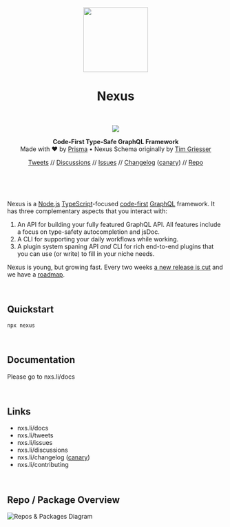 <p align="center">
  <br/>
  <a href="https://nexusjs.org"><img src="https://dsc.cloud/661643/nexus-logo-circle.png" height="150px"></a>
  <h1 align="center">Nexus</h1>
</p>
<br />
<p align="center">
  <img src="https://github.com/graphql-nexus/nexus/workflows/trunk/badge.svg" />
</p>
<p align="center">
  <span><strong>Code-First Type-Safe GraphQL Framework</strong></span>
  <br/>
  <span>Made with ♥️ by <a href="https://www.prisma.io/">Prisma</a> • Nexus Schema originally by <a href="https://github.com/tgriesser">Tim Griesser</a></span>
</p>
<div align="center">

[Tweets](https://nxs.li/tweets) // [Discussions](https://nxs.li/discussions) // [Issues](https://nxs.li/issues) // [Changelog](https://nxs.li/changelog) ([canary](https://nxs.li/changelog/canary)) // [Repo](https://nxs.li/repo)

</div>

<br/>
<br/>
<br/>

Nexus is a [Node.js](https://nodejs.org) [TypeScript](https://www.typescriptlang.org/)-focused [code-first](https://www.prisma.io/blog/series/what-is-nexus-wsobadcm7oju) [GraphQL](https://graphql.org/) framework. It has three complementary aspects that you interact with:

1. An API for building your fully featured GraphQL API. All features include a focus on type-safety autocompletion and jsDoc.
2. A CLI for supporting your daily workflows while working.
3. A plugin system spaning API _and_ CLI for rich end-to-end plugins that you can use (or write) to fill in your niche needs.

Nexus is young, but growing fast. Every two weeks [a new release is cut](https://nxs.li/changelog) and we have a [roadmap](https://github.com/orgs/graphql-nexus/projects/1).

<br/>

## Quickstart

```
npx nexus
```

<br/>

## Documentation

Please go to nxs.li/docs

<br/>

## Links

- nxs.li/docs
- nxs.li/tweets
- nxs.li/issues
- nxs.li/discussions
- nxs.li/changelog ([canary](https://nxs.li/changelog/canary))
- nxs.li/contributing

<br/>

## Repo / Package Overview

![Repos & Packages Diagram](https://dsc.cloud/661643/repos-and-packages.png)
